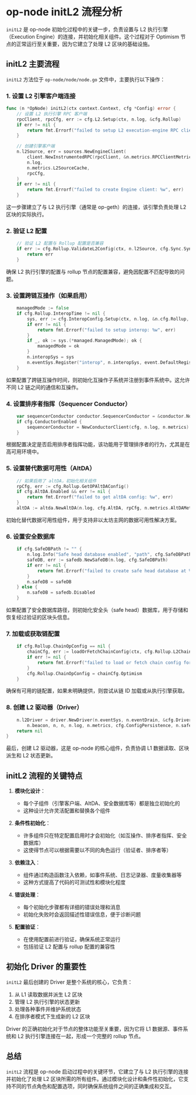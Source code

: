 # op-node initL2 流程分析

`initL2` 是 op-node 初始化过程中的关键一步，负责设置与 L2 执行引擎（Execution Engine）的连接，并初始化相关组件。这个过程对于 Optimism 节点的正常运行至关重要，因为它建立了处理 L2 区块的基础设施。

## initL2 主要流程

`initL2` 方法位于 `op-node/node/node.go` 文件中，主要执行以下操作：

### 1. 设置 L2 引擎客户端连接

```go
func (n *OpNode) initL2(ctx context.Context, cfg *Config) error {
    // 设置 L2 执行引擎 RPC 客户端
    rpcClient, rpcCfg, err := cfg.L2.Setup(ctx, n.log, &cfg.Rollup)
    if err != nil {
        return fmt.Errorf("failed to setup L2 execution-engine RPC client: %w", err)
    }

    // 创建引擎客户端
    n.l2Source, err = sources.NewEngineClient(
        client.NewInstrumentedRPC(rpcClient, &n.metrics.RPCClientMetrics),
        n.log,
        n.metrics.L2SourceCache,
        rpcCfg,
    )
    if err != nil {
        return fmt.Errorf("failed to create Engine client: %w", err)
    }
```

这一步骤建立了与 L2 执行引擎（通常是 op-geth）的连接，该引擎负责处理 L2 区块的实际执行。

### 2. 验证 L2 配置

```go
    // 验证 L2 配置与 Rollup 配置是否兼容
    if err := cfg.Rollup.ValidateL2Config(ctx, n.l2Source, cfg.Sync.SyncMode == sync.ELSync); err != nil {
        return err
    }
```

确保 L2 执行引擎的配置与 rollup 节点的配置兼容，避免因配置不匹配导致的问题。

### 3. 设置跨链互操作（如果启用）

```go
    managedMode := false
    if cfg.Rollup.InteropTime != nil {
        sys, err := cfg.InteropConfig.Setup(ctx, n.log, &n.cfg.Rollup, n.l1Source, n.l2Source)
        if err != nil {
            return fmt.Errorf("failed to setup interop: %w", err)
        }
        if _, ok := sys.(*managed.ManagedMode); ok {
            managedMode = ok
        }
        n.interopSys = sys
        n.eventSys.Register("interop", n.interopSys, event.DefaultRegisterOpts())
    }
```

如果配置了跨链互操作时间，则初始化互操作子系统并注册到事件系统中。这允许不同 L2 链之间的通信和互操作。

### 4. 设置排序者指挥（Sequencer Conductor）

```go
    var sequencerConductor conductor.SequencerConductor = &conductor.NoOpConductor{}
    if cfg.ConductorEnabled {
        sequencerConductor = NewConductorClient(cfg, n.log, n.metrics)
    }
```

根据配置决定是否启用排序者指挥功能，该功能用于管理排序者的行为，尤其是在高可用环境中。

### 5. 设置替代数据可用性（AltDA）

```go
    // 如果启用了 altDA，初始化相关组件
    rpCfg, err := cfg.Rollup.GetOPAltDAConfig()
    if cfg.AltDA.Enabled && err != nil {
        return fmt.Errorf("failed to get altDA config: %w", err)
    }
    altDA := altda.NewAltDA(n.log, cfg.AltDA, rpCfg, n.metrics.AltDAMetrics)
```

初始化替代数据可用性组件，用于支持非以太坊主网的数据可用性解决方案。

### 6. 设置安全数据库

```go
    if cfg.SafeDBPath != "" {
        n.log.Info("Safe head database enabled", "path", cfg.SafeDBPath)
        safeDB, err := safedb.NewSafeDB(n.log, cfg.SafeDBPath)
        if err != nil {
            return fmt.Errorf("failed to create safe head database at %v: %w", cfg.SafeDBPath, err)
        }
        n.safeDB = safeDB
    } else {
        n.safeDB = safedb.Disabled
    }
```

如果配置了安全数据库路径，则初始化安全头（safe head）数据库，用于存储和恢复经过验证的区块头信息。

### 7. 加载或获取链配置

```go
    if cfg.Rollup.ChainOpConfig == nil {
        chainCfg, err := loadOrFetchChainConfig(ctx, cfg.Rollup.L2ChainID, rpcClient)
        if err != nil {
            return fmt.Errorf("failed to load or fetch chain config for id %v: %w", cfg.Rollup.L2ChainID, err)
        }
        cfg.Rollup.ChainOpConfig = chainCfg.Optimism
    }
```

确保有可用的链配置，如果未明确提供，则尝试从链 ID 加载或从执行引擎获取。

### 8. 创建 L2 驱动器（Driver）

```go
    n.l2Driver = driver.NewDriver(n.eventSys, n.eventDrain, &cfg.Driver, &cfg.Rollup, n.l2Source, n.l1Source,
        n.beacon, n, n, n.log, n.metrics, cfg.ConfigPersistence, n.safeDB, &cfg.Sync, sequencerConductor, altDA, managedMode)
    return nil
}
```

最后，创建 L2 驱动器，这是 op-node 的核心组件，负责协调 L1 数据读取、区块派生和 L2 状态更新。

## initL2 流程的关键特点

1. **模块化设计**：
   - 每个子组件（引擎客户端、AltDA、安全数据库等）都是独立初始化的
   - 这种设计允许灵活配置和替换各个组件

2. **条件性初始化**：
   - 许多组件只在特定配置启用时才会初始化（如互操作、排序者指挥、安全数据库）
   - 这使得节点可以根据需要以不同的角色运行（验证者、排序者等）

3. **依赖注入**：
   - 组件通过构造函数注入依赖，如事件系统、日志记录器、度量收集器等
   - 这种方式提高了代码的可测试性和模块化程度

4. **错误处理**：
   - 每个初始化步骤都有详细的错误处理和消息
   - 初始化失败时会返回描述性错误信息，便于诊断问题

5. **配置验证**：
   - 在使用配置前进行验证，确保系统正常运行
   - 包括验证 L2 配置与 rollup 配置的兼容性

## 初始化 Driver 的重要性

`initL2` 最后创建的 Driver 是整个系统的核心，它负责：

1. 从 L1 读取数据并派生 L2 区块
2. 管理 L2 执行引擎的状态更新
3. 处理各种事件并维护系统状态
4. 在排序者模式下生成新的 L2 区块

Driver 的正确初始化对于节点的整体功能至关重要，因为它将 L1 数据源、事件系统和 L2 执行引擎连接在一起，形成一个完整的 rollup 节点。

## 总结

`initL2` 流程是 op-node 启动过程中的关键环节，它建立了与 L2 执行引擎的连接并初始化了处理 L2 区块所需的所有组件。通过模块化设计和条件性初始化，它支持不同的节点角色和配置选项，同时确保系统组件之间的正确集成和交互。